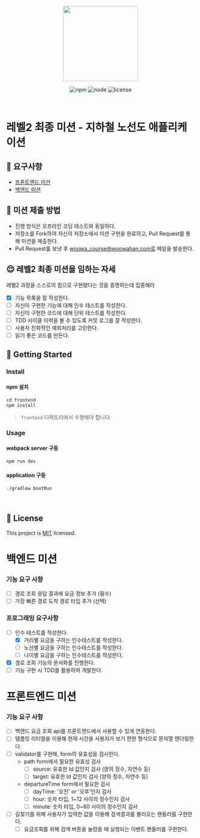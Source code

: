 <p align="center">
    <img width="200px;" src="https://raw.githubusercontent.com/woowacourse/atdd-subway-admin-frontend/master/images/main_logo.png"/>
</p>
<p align="center">
  <img alt="npm" src="https://img.shields.io/badge/npm-%3E%3D%205.5.0-blue">
  <img alt="node" src="https://img.shields.io/badge/node-%3E%3D%209.3.0-blue">
  <img alt="license" src="https://img.shields.io/github/license/woowacourse/atdd-subway-2020">
</p>

<br>

# 레벨2 최종 미션 - 지하철 노선도 애플리케이션

## 🎯 요구사항
- [프론트엔드 미션](https://github.com/woowacourse/atdd-subway-2020/blob/master/frontend-mission.md)
- [백엔드 미션](https://github.com/woowacourse/atdd-subway-2020/blob/master/backend-mission.md)

## 🤔 미션 제출 방법
- 진행 방식은 오프라인 코딩 테스트와 동일하다.
- 저장소를 Fork하여 자신의 저장소에서 미션 구현을 완료하고, Pull Request를 통해 미션을 제출한다.
- Pull Request를 보낸 후 woowa_course@woowahan.com로 메일을 발송한다.

## 😌 레벨2 최종 미션을 임하는 자세
레벨2 과정을 스스로의 힘으로 구현했다는 것을 증명하는데 집중해라
- [x] 기능 목록을 잘 작성한다.  
- [ ] 자신이 구현한 기능에 대해 인수 테스트를 작성한다.
- [ ] 자신이 구현한 코드에 대해 단위 테스트를 작성한다.
- [ ] TDD 사이클 이력을 볼 수 있도록 커밋 로그를 잘 작성한다.
- [ ] 사용자 친화적인 예외처리를 고민한다.
- [ ] 읽기 좋은 코드를 만든다.

## 🚀 Getting Started

### Install
#### npm 설치
```
cd frontend
npm install
```
> `frontend` 디렉토리에서 수행해야 합니다.

### Usage
#### webpack server 구동
```
npm run dev
```
#### application 구동
```
./gradlew bootRun
```
<br>

## 📝 License

This project is [MIT](https://github.com/woowacourse/atdd-subway-2020/blob/master/LICENSE.md) licensed.


# 백엔드 미션
### 기능 요구 사항
- [ ] 경로 조회 응답 결과에 요금 정보 추가 (필수)
- [ ] 가장 빠른 경로 도착 경로 타입 추가 (선택)

### 프로그래밍 요구사항
- [ ] 인수 테스트를 작성한다.
    - [x] 거리별 요금을 구하는 인수테스트를 작성한다.
    - [ ] 노선별 요금을 구하는 인수테스트를 작성한다.
    - [ ] 나이별 요금을 구하는 인수테스트를 작성한다.
- [x] 경로 조회 기능의 문서화를 진행한다.
- [ ] 기능 구현 시 TDD를 활용하여 개발한다.

# 프론트엔드 미션
### 기능 요구 사항
- [ ] 백엔드 요금 조회 api를 프론트엔드에서 사용할 수 있게 연동한다.
- [ ] 템플릿 리터럴을 이용해 현재 시간을 사용자가 보기 편한 형식으로 문자열 렌더링한다.
- [ ] validator를 구현해, form의 유효성을 검사한다.
    - path form에서 필요한 유효성 검사
        - [ ] source: 유효한 Id 값인지 검사 (양의 정수, 자연수 등)
        - [ ] target: 유효한 Id 값인지 검사 (양의 정수, 자연수 등)
    - departureTime form에서 필요한 검사
        - [ ] dayTime: '오전' or '오후'인지 검사
        - [ ] hour: 숫자 타입, 1~12 사이의 정수인지 검사
        - [ ] minute: 숫자 타입, 0~60 사이의 정수인지 검사
- [ ] 길찾기를 위해 사용자가 입력한 값을 이용해 검색결과를 불러오는 핸들러를 구현한다.
    - [ ] 요금조회를 위해 검색 버튼을 눌렀을 때 실행되는 이벤트 핸들러를 구현한다.
